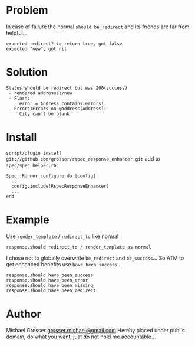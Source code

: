 Problem
=======
In case of failure the normal `should be_redirect` and its friends are far from helpful...

    expected redirect? to return true, got false
    expected "new", got nil

Solution
========
    Status should be redirect but was 200(success)
     - rendered addresses/new
     - Flash:
        :error = Address contains errors!
     - Errors:Errors on @address(Address):
         City can't be blank

Install
=======
`script/plugin install git://github.com/grosser/rspec_response_enhancer.git`
add to `spec/spec_helper.rb`:

    Spec::Runner.configure do |config|
      ...
      config.include(RspecResponseEnhancer)
      ...
    end

Example
=======
Use `render_template` / `redirect_to` like normal

    response.should redirect_to / render_template as normal

I chose not to globally overwrite `be_redirect` and `be_success`...
So ATM to get enhanced benefits use `have_been_success`...

    response.should have_been_success
    response.should have_been_error
    response.should have_been_missing
    response.should have_been_redirect


Author
======
Michael Grosser
grosser.michael@gmail.com
Hereby placed under public domain, do what you want, just do not hold me accountable...